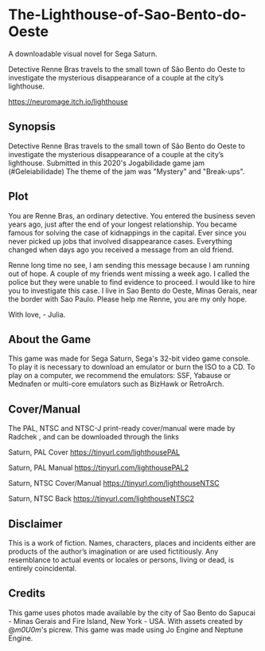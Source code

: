 # The-Lighthouse-of-Sao-Bento-do-Oeste
A downloadable visual novel for Sega Saturn.

Detective Renne Bras travels to the small town of São Bento do Oeste to investigate the mysterious disappearance of a couple at the city’s lighthouse.

https://neuromage.itch.io/lighthouse

## Synopsis

Detective Renne Bras travels to the small town of São Bento do Oeste to investigate the mysterious disappearance of a couple at the city’s lighthouse. Submitted in this 2020's Jogabilidade game jam (#Geleiabilidade) The theme of the jam was "Mystery" and "Break-ups".

## Plot

You are Renne Bras, an ordinary detective. You entered the business seven years ago, just after the end of your longest relationship. You became famous for solving the case of kidnappings in the capital. Ever since you never picked up jobs that involved disappearance cases. Everything changed when days ago you received a message from an old friend.

Renne long time no see, I am sending this message because I am running out of hope. A couple of my friends went missing a week ago. I called the police but they were unable to find evidence to proceed. I would like to hire you to investigate this case. I live in Sao Bento do Oeste, Minas Gerais, near the border with Sao Paulo. Please help me Renne, you are my only hope.

With love, - Julia.

## About the Game

This game was made for Sega Saturn, Sega's 32-bit video game console. To play it is necessary to download an emulator or burn the ISO to a CD. To play on a computer, we recommend the emulators: SSF, Yabause or Mednafen or multi-core emulators such as BizHawk or RetroArch.

## Cover/Manual
The PAL, NTSC and NTSC-J print-ready cover/manual were made by Radchek , and can be downloaded through the links 

Saturn, PAL Cover https://tinyurl.com/lighthousePAL

Saturn, PAL Manual https://tinyurl.com/lighthousePAL2

Saturn, NTSC Cover/Manual https://tinyurl.com/lighthouseNTSC

Saturn, NTSC Back https://tinyurl.com/lighthouseNTSC2

## Disclaimer
This is a work of fiction. Names, characters, places and incidents either are products of the author’s imagination or are used fictitiously. Any resemblance to actual events or locales or persons, living or dead, is entirely coincidental.

## Credits
This game uses photos made available by the city of Sao Bento do Sapucai - Minas Gerais and Fire Island, New York - USA. With assets created by @_m0U0m_'s picrew. This game was made using Jo Engine and Neptune Engine.
